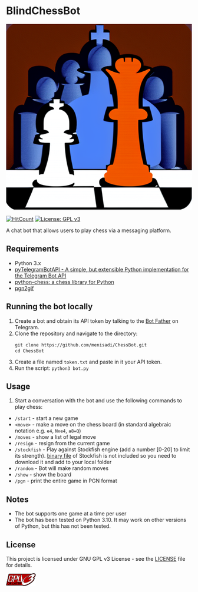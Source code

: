 # BlindChessBot


![ChessBot banner](Graphics/banner.png)

[![HitCount](http://hits.dwyl.com/menisadi/ChessBot.svg)](http://hits.dwyl.com/menisadi/ChessBot)
[![License: GPL v3](https://img.shields.io/badge/License-GPLv3-blue.svg)](https://www.gnu.org/licenses/gpl-3.0)

A chat bot that allows users to play chess via a messaging platform.


## Requirements

- Python 3.x
- [pyTelegramBotAPI - A simple, but extensible Python implementation for the Telegram Bot API](https://github.com/eternnoir/pyTelegramBotAPI)
- [python-chess: a chess library for Python](https://github.com/niklasf/python-chess)
- [pgn2gif](https://github.com/dn1z/pgn2gif)

## Running the bot locally

1. Create a bot and obtain its API token by talking to the [Bot Father](https://telegram.me/botfather) on Telegram.
2. Clone the repository and navigate to the directory:
    ```
    git clone https://github.com/menisadi/ChessBot.git
    cd ChessBot
    ```
3. Create a file named `token.txt` and paste in it your API token.
4. Run the script: `python3 bot.py`

## Usage

1. Start a conversation with the bot and use the following commands to play chess:
- `/start` - start a new game
- `<move>` - make a move on the chess board (in standard algebraic notation e.g. `e4`, `Nxe4`, `a8=Q`)
- `/moves` - show a list of legal move
- `/resign` - resign from the current game
- `/stockfish` -  Play against Stockfish engine (add a number [0-20] to limit its strength). [binary file](https://stockfishchess.org/download/) of Stockfish is not included so you need to download it and add to your local folder
- `/random` - Bot will make random moves
- `/show` - show the board
- `/pgn` - print the entire game in PGN format

## Notes

- The bot supports one game at a time per user
- The bot has been tested on Python 3.10. It may work on other versions of Python, but this has not been tested.

## License

This project is licensed under GNU GPL v3 License - see the [LICENSE](LICENSE) file for details.  

<img src="Graphics/gplv3.png" alt="drawing" width="80"/>

